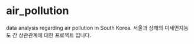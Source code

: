 # air_pollution
data analysis regarding air pollution in South Korea. 서울과 상해의 미세먼지농도 간 상관관계에 대한 프로젝트 입니다. 
